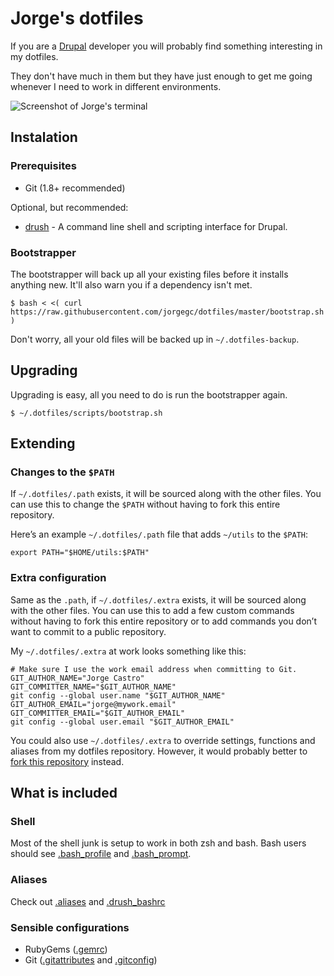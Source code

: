 # Jorge's dotfiles

If you are a [Drupal](http://drupal.org/) developer you will probably find something interesting in my dotfiles.

They don't have much in them but they have just enough to get me going whenever I need to work in different environments.

![Screenshot of Jorge's terminal](http://i.imgur.com/JMagLIX.png)

## Instalation

### Prerequisites

* Git (1.8+ recommended)

Optional, but recommended:

* [drush](https://github.com/drush-ops/drush) - A command line shell and scripting interface for Drupal.

### Bootstrapper

The bootstrapper will back up all your existing files before it installs
anything new. It'll also warn you if a dependency isn't met.

``` bash-session
$ bash < <( curl https://raw.githubusercontent.com/jorgegc/dotfiles/master/bootstrap.sh )
```

Don't worry, all your old files will be backed up in `~/.dotfiles-backup`.

## Upgrading

Upgrading is easy, all you need to do is run the bootstrapper again.

``` bash-session
$ ~/.dotfiles/scripts/bootstrap.sh
```

## Extending

### Changes to the `$PATH`

If `~/.dotfiles/.path` exists, it will be sourced along with the other files. You can use this to change the `$PATH` without having to fork this entire repository.

Here’s an example `~/.dotfiles/.path` file that adds `~/utils` to the `$PATH`:

```bash-session
export PATH="$HOME/utils:$PATH"
```

### Extra configuration

Same as the `.path`, if `~/.dotfiles/.extra` exists, it will be sourced along with the other files. You can use this to add a few custom commands without having to fork this entire repository or to add commands you don’t want to commit to a public repository.

My `~/.dotfiles/.extra` at work looks something like this:

```bash-shell
# Make sure I use the work email address when committing to Git.
GIT_AUTHOR_NAME="Jorge Castro"
GIT_COMMITTER_NAME="$GIT_AUTHOR_NAME"
git config --global user.name "$GIT_AUTHOR_NAME"
GIT_AUTHOR_EMAIL="jorge@mywork.email"
GIT_COMMITTER_EMAIL="$GIT_AUTHOR_EMAIL"
git config --global user.email "$GIT_AUTHOR_EMAIL"
```

You could also use `~/.dotfiles/.extra` to override settings, functions and aliases from my dotfiles repository. However, it would probably better to [fork this repository](https://github.com/jorgegc/dotfiles/fork) instead.

## What is included

### Shell

Most of the shell junk is setup to work in both zsh and bash. Bash users should
see [.bash_profile](https://github.com/jorgegc/dotfiles/blob/master/.bash_profile)
and [.bash_prompt](https://github.com/jorgegc/dotfiles/blob/master/.bash_prompt).

### Aliases

Check out [.aliases](https://github.com/jorgegc/dotfiles/blob/master/.aliases) and [.drush_bashrc](https://github.com/jorgegc/dotfiles/blob/master/.drush_bashrc)

### Sensible configurations

* RubyGems ([.gemrc](https://github.com/jorgegc/dotfiles/blob/master/.gemrc))
* Git ([.gitattributes](https://github.com/jorgegc/dotfiles/blob/master/.gitattributes) and [.gitconfig](https://github.com/jorgegc/dotfiles/blob/master/.gitconfig))
